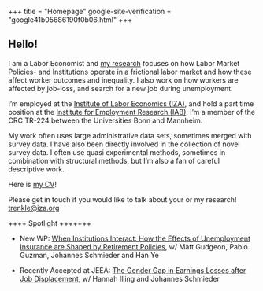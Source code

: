 +++
title = "Homepage"
google-site-verification = "google41b05686190f0b06.html"
+++

## Hello!


I am a Labor Economist and [my research](https://trenkles.github.io/research/) focuses on how Labor Market Policies- and Institutions operate in a frictional labor market and how these affect worker outcomes and inequality. I also work on how workers are affected by job-loss, and search for a new job during unemployment.

I’m employed at the [Institute of Labor Economics (IZA)](https://www.iza.org/), and hold a part time position at the [Institute for Employment Research (IAB)](https://iab.de/en/startseite-english/). I’m a member of the CRC TR-224 between the Universities Bonn and Mannheim.

My work often uses large administrative data sets, sometimes merged with survey data. I have also been directly involved in the collection of novel survey data. I often use quasi experimental methods, sometimes in combination with structural methods, but I’m also a fan of careful descriptive work. 

Here is [my CV](https://legacy.iza.org/en/webcontent/personnel/vitae/24066_cv.pdf)! 

Please get in touch if you would like to talk about your or my research! [trenkle@iza.org](mailto:trenkle@iza.org)


++++ Spotlight +++++++ 

-	New WP: [When Institutions Interact: How the Effects of Unemployment Insurance are Shaped by Retirement Policies](https://trenkles.github.io/research/When_Institutions_Interact.pdf), w/ Matt Gudgeon, Pablo Guzman, Johannes Schmieder and Han Ye

-	Recently Accepted at JEEA: [The Gender Gap in Earnings Losses after Job Displacement](https://trenkles.github.io/research/Illing_Schmieder_Trenkle_2023_finalnonformatted.pdf), w/ Hannah Illing and Johannes Schmieder
